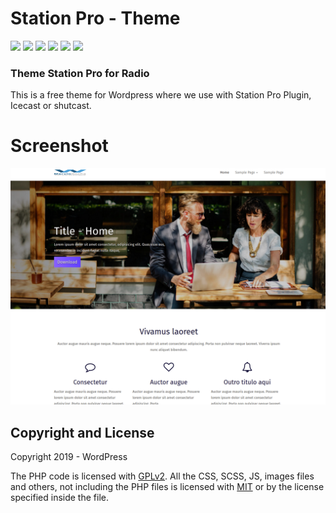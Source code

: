 # Station Pro - Theme  

![](https://travis-ci.org/marviorocha/stationprotheme.svg?branch=master) ![](https://img.shields.io/github/forks/pandao/editor.md.svg) ![](https://img.shields.io/github/tag/pandao/editor.md.svg) ![](https://img.shields.io/github/release/pandao/editor.md.svg) ![](https://img.shields.io/github/issues/pandao/editor.md.svg) ![](https://img.shields.io/bower/v/editor.md.svg)

### Theme Station Pro for Radio 

This is a free theme for Wordpress where we use with Station Pro Plugin, Icecast or shutcast.


# Screenshot

![](https://github.com/marviorocha/stationprotheme/blob/master/screenshot.png)



## Copyright and License ##

Copyright 2019 - WordPress

The PHP code is licensed with [GPLv2](http://www.gnu.org/licenses/gpl-2.0.txt).
All the CSS, SCSS, JS, images files and others, not including the PHP files is licensed with [MIT](http://opensource.org/licenses/MIT) or by the license specified inside the file.
